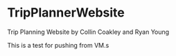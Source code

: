 # TripPlannerWebsite
Trip Planning Website by Collin Coakley and Ryan Young

This is a test for pushing from VM.s

